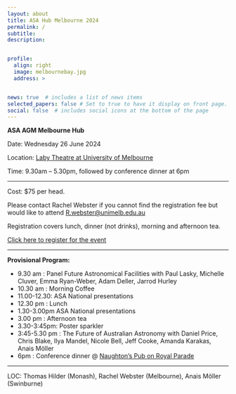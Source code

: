 ```yaml
---
layout: about
title: ASA Hub Melbourne 2024
permalink: /
subtitle: 
description: 


profile:
  align: right
  image: melbournebay.jpg
  address: >


news: true  # includes a list of news items
selected_papers: false # Set to true to have it display on front page. includes a list of papers marked as "selected={true}"
social: false  # includes social icons at the bottom of the page
---
```


**ASA AGM Melbourne Hub**
<p>  Date:		Wednesday 26 June 2024 </p>
<p> Location:  <a href="https://maps.unimelb.edu.au/point?identifier=PAR%3B192%3B2%3BL108">Laby Theatre at University of Melbourne</a>  </p>
<p>Time: 		9.30am – 5.30pm, followed by conference dinner at 6pm </p>

_ _ _ _ _
<p> Cost:		$75 per head. </p>
<p> Please contact Rachel Webster if you cannot find the registration fee but would like to attend  <a href="mailto:R.webster@unimelb.edu.au">R.webster@unimelb.edu.au</a> </p>
<p> Registration covers lunch, dinner (not drinks), morning and afternoon tea.</p>
<p> <a href="https://www.eventbrite.com.au/e/asa-hub-melbourne-2024-tickets-919790627527">Click here to register for the event</a>  </p>

_ _ _ _ _
**Provisional Program:**

* 9.30 am :	Panel Future Astronomical Facilities with Paul Lasky, Michelle Cluver, Emma Ryan-Weber, Adam Deller, Jarrod Hurley
* 10.30 am :	Morning Coffee
* 11.00-12.30:	ASA National presentations
* 12.30 pm :	Lunch
* 1.30-3.00pm	ASA National presentations
* 3.00 pm :	Afternoon tea
* 3.30-3:45pm: Poster sparkler
* 3:45-5.30 pm :	The Future of Australian Astronomy with Daniel Price, Chris Blake, Ilya Mandel, Nicole Bell, Jeff Cooke, Amanda Karakas, Anais Möller
* 6pm	:	Conference dinner @ <a href="https://naughtonshotel.com.au/">Naughton’s Pub on Royal Parade </a>

_ _ _ _ _

<p> LOC: Thomas Hilder (Monash), Rachel Webster (Melbourne), Anais Möller (Swinburne) </p>
